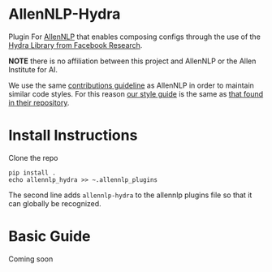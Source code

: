 # AllenNLP-Hydra

Plugin For [AllenNLP](https://github.com/allenai/allennlp) that enables 
composing configs through the use of the 
[Hydra Library from Facebook Research](https://github.com/facebookresearch/hydra).

**NOTE** there is no affiliation between this project and AllenNLP or the Allen 
Institute for AI.

We use the same 
[contributions guideline](https://github.com/gabeorlanski/allennlp-hydra/blob/master/CONTRIBUTING.md) 
as AllenNLP in order to maintain similar code styles. For this reason [our style 
guide](https://github.com/gabeorlanski/allennlp-hydra/blob/master/STYLE.md) is 
the same as [that found in their repository](https://github.com/allenai/allennlp/blob/main/STYLE.md).


# Install Instructions

Clone the repo

```shell
pip install .
echo allennlp_hydra >> ~.allennlp_plugins
```

The second line adds `allennlp-hydra` to the allennlp plugins file so that it 
can globally be recognized.

# Basic Guide

Coming soon